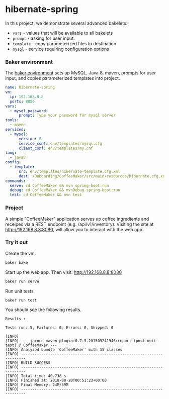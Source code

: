 # hibernate-spring

In this project, we demonstrate several advanced bakelets:

* `vars`     - values that will be available to all bakelets
* `prompt`   - asking for user input.
* `template` - copy parameterized files to destination 
* `mysql`    - service requiring configuration options

### Baker environment

The [baker environment](baker.yml/) sets up MySQL, Java 8, maven, prompts for user input, and copies parameterized templates into project.

``` yaml
name: hibernate-spring
vm:
  ip: 192.168.8.8
  ports: 8080
vars:
  - mysql_password:
      prompt: Type your password for mysql server
tools:
  - maven
services:
  - mysql:
      version: 8
      service_conf: env/templates/mysql.cfg
      client_conf: env/templates/my.cnf
lang:
  - java8
config:
  - template: 
      src: env/templates/hibernate-template.cfg.xml 
      dest: /Onboarding/CoffeeMaker/src/main/resources/hibernate.cfg.xml
commands:
  serve: cd CoffeeMaker && mvn spring-boot:run
  debug: cd CoffeeMaker && mvnDebug spring-boot:run
  test: cd CoffeeMaker && mvn test
```

### Project

A simple "CoffeeMaker" application serves up coffee ingredients and receipes via a REST endpoint (e.g. /api/v1/inventory). Visiting the site at http://192.168.8.8:8080, will allow you to interact with the web app. 

### Try it out

Create the vm.

``` bash
baker bake
```

Start up the web app. Then visit: http://192.168.8.8:8080

``` bash
baker run serve
```

Run unit tests

``` bash
baker run test
```

You should see the following results.

```
Results :

Tests run: 5, Failures: 0, Errors: 0, Skipped: 0

[INFO]
[INFO] --- jacoco-maven-plugin:0.7.5.201505241946:report (post-unit-test) @ CoffeeMaker ---
[INFO] Analyzed bundle 'CoffeeMaker' with 15 classes
[INFO] ------------------------------------------------------------------------
[INFO] BUILD SUCCESS
[INFO] ------------------------------------------------------------------------
[INFO] Total time: 40.738 s
[INFO] Finished at: 2018-08-20T00:51:23+00:00
[INFO] Final Memory: 24M/59M
[INFO] ------------------------------------------------------------------------
```